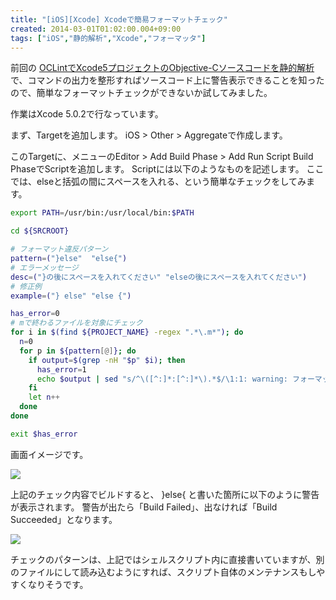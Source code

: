 ```yaml
---
title: "[iOS][Xcode] Xcodeで簡易フォーマットチェック"
created: 2014-03-01T01:02:00.004+09:00
tags: ["iOS","静的解析","Xcode","フォーマッタ"]
---
```

前回の [OCLintでXcode5プロジェクトのObjective-Cソースコードを静的解析](http://ksoichiro.blogspot.jp/2014/02/iosxcode-oclintxcode5objective-c.html) で、コマンドの出力を整形すればソースコード上に警告表示できることを知ったので、簡単なフォーマットチェックができないか試してみました。

作業はXcode 5.0.2で行なっています。

まず、Targetを追加します。
iOS > Other > Aggregateで作成します。

このTargetに、メニューのEditor > Add Build Phase > Add Run Script Build PhaseでScriptを追加します。
Scriptには以下のようなものを記述します。
ここでは、elseと括弧の間にスペースを入れる、という簡単なチェックをしてみます。

```sh
export PATH=/usr/bin:/usr/local/bin:$PATH

cd ${SRCROOT}

# フォーマット違反パターン
pattern=("}else"  "else{")
# エラーメッセージ
desc=("}の後にスペースを入れてください" "elseの後にスペースを入れてください")
# 修正例
example=("} else" "else {")

has_error=0
# mで終わるファイルを対象にチェック
for i in $(find ${PROJECT_NAME} -regex ".*\.m*"); do
  n=0
  for p in ${pattern[@]}; do
    if output=$(grep -nH "$p" $i); then
      has_error=1
      echo $output | sed "s/^\([^:]*:[^:]*\).*$/\1:1: warning: フォーマット違反: ${desc[n]}: ${example[n]}/"
    fi
    let n++
  done
done

exit $has_error
```

画面イメージです。

[![](http://2.bp.blogspot.com/-Qzv1mRDoz9g/UxCxRnFPIiI/AAAAAAAAMfU/MQZ7gLC-UBI/s1600/%E3%82%B9%E3%82%AF%E3%83%AA%E3%83%BC%E3%83%B3%E3%82%B7%E3%83%A7%E3%83%83%E3%83%88+2014-03-01+0.40.54.png)](http://2.bp.blogspot.com/-Qzv1mRDoz9g/UxCxRnFPIiI/AAAAAAAAMfU/MQZ7gLC-UBI/s1600/%E3%82%B9%E3%82%AF%E3%83%AA%E3%83%BC%E3%83%B3%E3%82%B7%E3%83%A7%E3%83%83%E3%83%88+2014-03-01+0.40.54.png)

上記のチェック内容でビルドすると、
}else{
と書いた箇所に以下のように警告が表示されます。
警告が出たら「Build Failed」、出なければ「Build Succeeded」となります。

[![](http://3.bp.blogspot.com/--m8XATJMyRg/UxCxvbtdTPI/AAAAAAAAMfc/zX6PQHUA7lU/s1600/%E3%82%B9%E3%82%AF%E3%83%AA%E3%83%BC%E3%83%B3%E3%82%B7%E3%83%A7%E3%83%83%E3%83%88+2014-03-01+0.42.13.png)](http://3.bp.blogspot.com/--m8XATJMyRg/UxCxvbtdTPI/AAAAAAAAMfc/zX6PQHUA7lU/s1600/%E3%82%B9%E3%82%AF%E3%83%AA%E3%83%BC%E3%83%B3%E3%82%B7%E3%83%A7%E3%83%83%E3%83%88+2014-03-01+0.42.13.png)

チェックのパターンは、上記ではシェルスクリプト内に直接書いていますが、別のファイルにして読み込むようにすれば、スクリプト自体のメンテナンスもしやすくなりそうです。

